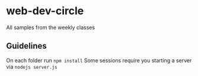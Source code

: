 # web-dev-circle
All samples from the weekly classes

## Guidelines
On each folder run `npm install`
Some sessions require you starting a server via `nodejs server.js`
